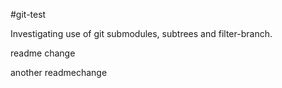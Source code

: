 #git-test

Investigating use of git submodules, subtrees and filter-branch.

readme change

another readmechange
